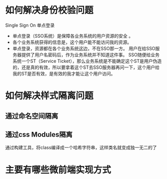 # 如何解决身份校验问题
Single Sign On 单点登录
- 单点登录（SSO系统）是保障各业务系统的用户资源的安全 。
- 各个业务系统获得的信息是，这个用户能不能访问我的资源。
- 单点登录，资源都在各个业务系统这边，不在SSO那一方。 用户在给SSO服务器提供了用户名密码后，作为业务系统并不知道这件事。 SSO随便给业务系统一个ST（Service Ticket），那么业务系统是不能确定这个ST是用户伪造的，还是真的有效，所以要拿着这个ST去SSO服务器再问一下，这个用户给我的ST是否有效，是有效的我才能让这个用户访问。

# 如何解决样式隔离问题
## 通过命名空间隔离
## 通过css Modules隔离
通过构建工具，将class编译成一个哈希字符串，这样类名就变成独一无二的了

# 主要有哪些微前端实现方式
